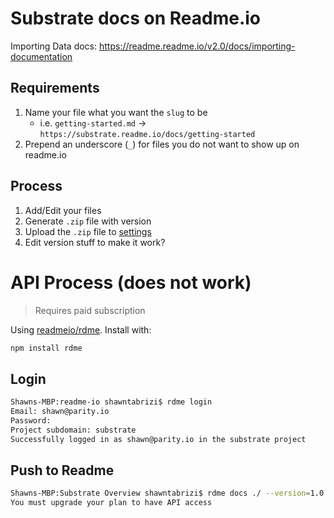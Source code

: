 Substrate docs on Readme.io
===

Importing Data docs:
https://readme.readme.io/v2.0/docs/importing-documentation

## Requirements

1) Name your file what you want the `slug` to be
    * i.e. `getting-started.md` -> `https://substrate.readme.io/docs/getting-started`
2) Prepend an underscore (`_`) for files you do not want to show up on readme.io

## Process

1) Add/Edit your files
2) Generate `.zip` file with version
3) Upload the `.zip` file to [settings](https://dash.readme.io/project/substrate/v1.0.0/settings)
4) Edit version stuff to make it work?

# API Process (does not work)

> Requires paid subscription

Using [readmeio/rdme](https://github.com/readmeio/rdme). Install with:

```bash
npm install rdme
```

## Login

```bash
Shawns-MBP:readme-io shawntabrizi$ rdme login
Email: shawn@parity.io
Password: 
Project subdomain: substrate
Successfully logged in as shawn@parity.io in the substrate project
```

## Push to Readme

```bash
Shawns-MBP:Substrate Overview shawntabrizi$ rdme docs ./ --version=1.0.1
You must upgrade your plan to have API access
```
